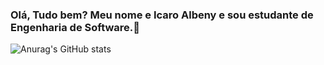 ### Olá, Tudo bem? Meu nome e Icaro Albeny e sou estudante de Engenharia de Software.👋
![Anurag's GitHub stats](https://github-readme-stats.vercel.app/api?IcaroAlbeny=anuraghazra&theme=dark&show_icons=true)
<!--
**IcaroAlbeny/IcaroAlbeny** is a ✨ _special_ ✨ repository because its `README.md` (this file) appears on your GitHub profile.

Here are some ideas to get you started:

- 🔭 I’m currently working on ...
- 🌱 I’m currently learning ...
- 👯 I’m looking to collaborate on ...
- 🤔 I’m looking for help with ...
- 💬 Ask me about ...
- 📫 How to reach me: ...
- 😄 Pronouns: ...
- ⚡ Fun fact: ...
-->
